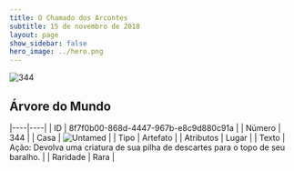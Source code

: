 ```yaml
---
title: O Chamado dos Arcontes
subtitle: 15 de novembro de 2018
layout: page
show_sidebar: false
hero_image: ../hero.png
---
```


![344](https://cdn.keyforgegame.com/media/card_front/pt/341_344_JWRCR9MQX696_pt.png)

## Árvore do Mundo

|----|----|
| ID | 8f7f0b00-868d-4447-967b-e8c9d880c91a |
| Número | 344 |
| Casa | ![Untamed](https://archonarcana.com/images/thumb/b/bd/Untamed.png/22px-Untamed.png "Indomados") |
| Tipo | Artefato |
| Atributos | Lugar |
| Texto | Ação: Devolva uma criatura de sua pilha de descartes para o topo de seu baralho. |
| Raridade | Rara |
